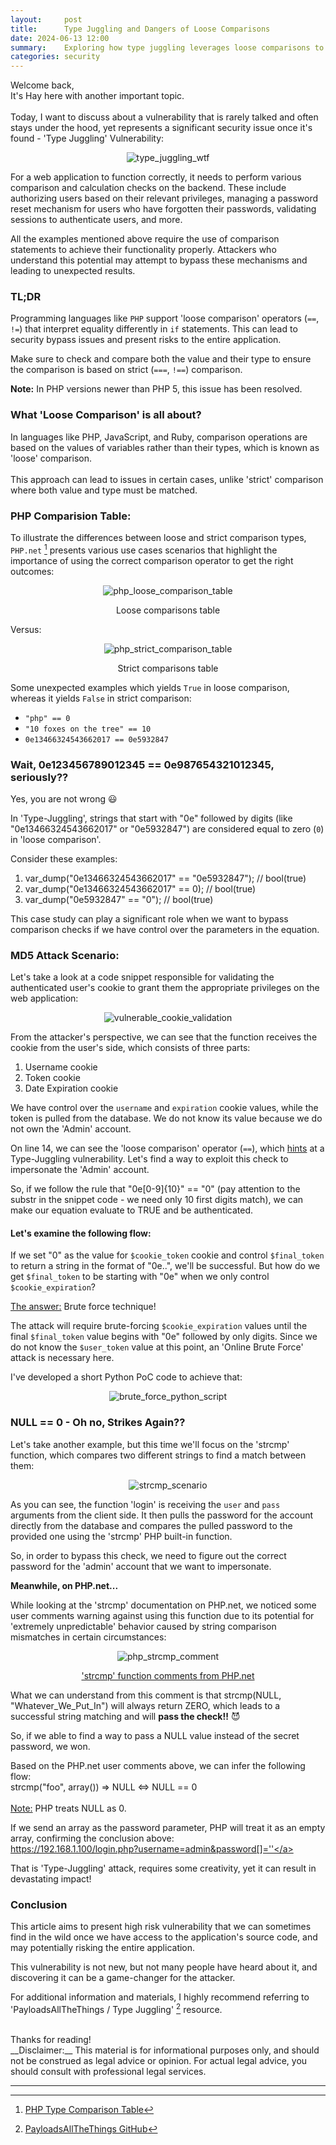 ```yaml
---
layout:     post
title:      Type Juggling and Dangers of Loose Comparisons
date: 2024-06-13 12:00
summary:    Exploring how type juggling leverages loose comparisons to breach web application security.
categories: security
---
```


Welcome back,
<br />
It's Hay here with another important topic.
<br /><br />
Today, I want to discuss about a vulnerability that is rarely talked and often stays under the hood, yet represents a significant security issue once it's found - 'Type Juggling' Vulnerability:

<p align="center">
  <img src="{{ site.url }}/images/type_juggling_wtf.jpg" alt="type_juggling_wtf" />
</p>

For a web application to function correctly, it needs to perform various comparison and calculation checks on the backend. These include authorizing users based on their relevant privileges, managing a password reset mechanism for users who have forgotten their passwords, validating sessions to authenticate users, and more.

All the examples mentioned above require the use of comparison statements to achieve their functionality properly. Attackers who understand this potential may attempt to bypass these mechanisms and leading to unexpected results.

### TL;DR

Programming languages like `PHP` support 'loose comparison' operators (`==`, `!=`) that interpret equality differently in `if` statements. This can lead to security bypass issues and present risks to the entire application.

Make sure to check and compare both the value and their type to ensure the comparison is based on strict (`===`, `!==`) comparison.

__Note:__ In PHP versions newer than PHP 5, this issue has been resolved.

### What 'Loose Comparison' is all about?
In languages like PHP, JavaScript, and Ruby, comparison operations are based on the values of variables rather than their types, which is known as 'loose' comparison.
<br /><br />
This approach can lead to issues in certain cases, unlike 'strict' comparison where both value and type must be matched.

### PHP Comparision Table:
To illustrate the differences between loose and strict comparison types, `PHP.net` [^1] presents various use cases scenarios that highlight the importance of using the correct comparison operator to get the right outcomes:

<p align="center">
  <img src="{{ site.url }}/images/loose_compare_table.png" alt="php_loose_comparison_table" />
</p>
<p align="center">Loose comparisons table</p>

Versus:

<p align="center">
  <img src="{{ site.url }}/images/strict_compare_table.png" alt="php_strict_comparison_table" />
</p>
<p align="center">Strict comparisons table</p>

Some unexpected examples which yields `True` in loose comparison, whereas it yields `False` in strict comparison:
  * `"php" == 0`
  * `"10 foxes on the tree" == 10`
  * `0e13466324543662017 == 0e5932847`

### Wait, 0e123456789012345 == 0e987654321012345, seriously??
Yes, you are not wrong 😃

In 'Type-Juggling', strings that start with "0e" followed by digits (like "0e13466324543662017" or "0e5932847") are considered equal to zero (`0`) in 'loose comparison'.

Consider these examples:
  1. var_dump("0e13466324543662017" == "0e5932847"); // bool(true)
  2. var_dump("0e13466324543662017" == 0); // bool(true)
  3. var_dump("0e5932847" == "0"); // bool(true)

This case study can play a significant role when we want to bypass comparison checks if we have control over the parameters in the equation.

### MD5 Attack Scenario:
Let's take a look at a code snippet responsible for validating the authenticated user's cookie to grant them the appropriate privileges on the web application:

<p align="center">
  <img src="{{ site.url }}/images/vulnerable_cookie_validation.png" alt="vulnerable_cookie_validation" />
</p>

From the attacker's perspective, we can see that the function receives the cookie from the user's side, which consists of three parts:
  1. Username cookie
  2. Token cookie
  3. Date Expiration cookie

We have control over the `username` and `expiration` cookie values, while the token is pulled from the database. We do not know its value because we do not own the 'Admin' account.

On line 14, we can see the 'loose comparison' operator (`==`), which <ins>hints</ins> at a Type-Juggling vulnerability. Let's find a way to exploit this check to impersonate the 'Admin' account.

So, if we follow the rule that "0e[0-9]{10}" == "0" (pay attention to the substr in the snippet code - we need only 10 first digits match), we can make our equation evaluate to TRUE and be authenticated.

#### Let's examine the following flow:
If we set "0" as the value for `$cookie_token` cookie and control `$final_token` to return a string in the format of "0e..", we'll be successful. But how do we get `$final_token` to be starting with "0e" when we only control `$cookie_expiration`?

<ins>The answer:</ins> Brute force technique!

The attack will require brute-forcing `$cookie_expiration` values until the final `$final_token` value begins with "0e" followed by only digits. Since we do not know the `$user_token` value at this point, an 'Online Brute Force' attack is necessary here.

I've developed a short Python PoC code to achieve that:

<p align="center">
  <img src="{{ site.url }}/images/brute_force_python_script.png" alt="brute_force_python_script" />
</p>

### NULL == 0 - Oh no, Strikes Again??
Let's take another example, but this time we'll focus on the 'strcmp' function, which compares two different strings to find a match between them:

<p align="center">
  <img src="{{ site.url }}/images/strcmp_scenario.png" alt="strcmp_scenario" />
</p>

As you can see, the function 'login' is receiving the `user` and `pass` arguments from the client side. It then pulls the password for the account directly from the database and compares the pulled password to the provided one using the 'strcmp' PHP built-in function.

So, in order to bypass this check, we need to figure out the correct password for the 'admin' account that we want to impersonate.

__Meanwhile, on PHP.net...__

While looking at the 'strcmp' documentation on PHP.net, we noticed some user comments warning against using this function due to its potential for 'extremely unpredictable' behavior caused by string comparison mismatches in certain circumstances:

<p align="center">
  <img src="{{ site.url }}/images/php_strcmp_comment.png" alt="php_strcmp_comment" />
</p>
<p align="center">
    <a href="https://www.php.net/manual/en/function.strcmp.php#108563">'strcmp' function comments from PHP.net</a>
</p>

What we can understand from this comment is that strcmp(NULL, "Whatever_We_Put_In") will always return ZERO, which leads to a successful string matching and will __pass the check!!__ 😈

So, if we able to find a way to pass a NULL value instead of the secret password, we won.

Based on the PHP.net user comments above, we can infer the following flow:
<br />
strcmp("foo", array()) => NULL <=> NULL == 0
<br /><br />
<ins>Note:</ins> PHP treats NULL as 0.

If we send an array as the password parameter, PHP will treat it as an empty array, confirming the conclusion above:
<br />
<a href="https://localhost/login.php?username=admin&password[]=''">https://192.168.1.100/login.php?username=admin&password[]=''</a>

That is 'Type-Juggling' attack, requires some creativity, yet it can result in devastating impact!

### Conclusion

This article aims to present high risk vulnerability that we can sometimes find in the wild once we have access to the application's source code, and may potentially risking the entire application.

This vulnerability is not new, but not many people have heard about it, and discovering it can be a game-changer for the attacker.

For additional information and materials, I highly recommend referring to 'PayloadsAllTheThings / Type Juggling' [^2] resource.

<br />
Thanks for reading!

<br />
__Disclaimer:__ This material is for informational purposes only, and should not be construed as legal advice or opinion. For actual legal advice, you should consult with professional legal services.

---

[^1]: [PHP Type Comparison Table](https://www.php.net/manual/en/types.comparisons.php)
[^2]: [PayloadsAllTheThings GitHub](https://github.com/swisskyrepo/PayloadsAllTheThings/blob/master/Type%20Juggling/README.md)